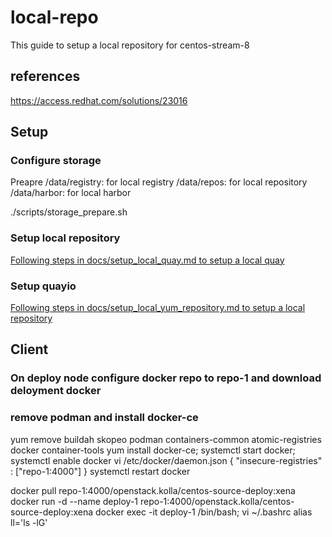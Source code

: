 # local-repo

This guide to setup a local repository for centos-stream-8
## references
https://access.redhat.com/solutions/23016

## Setup

### Configure storage
Preapre
/data/registry: for local registry
/data/repos: for local repository
/data/harbor: for local harbor

  ./scripts/storage_prepare.sh

### Setup local repository

[Following steps in docs/setup_local_quay.md to setup a local quay](docs/setup_local_registry.md)

### Setup quayio
[Following steps in docs/setup_local_yum_repository.md to setup a local repository](docs/setup_local_yum_repository.md)

## Client
### On deploy node configure docker repo to repo-1 and download deloyment docker


### remove podman and install docker-ce
yum remove buildah skopeo podman containers-common atomic-registries docker container-tools
yum install docker-ce; systemctl start docker; systemctl enable docker
vi /etc/docker/daemon.json
{
  "insecure-registries" : ["repo-1:4000"]
}
systemctl restart docker

docker pull repo-1:4000/openstack.kolla/centos-source-deploy:xena
docker run -d --name deploy-1 repo-1:4000/openstack.kolla/centos-source-deploy:xena
docker exec -it deploy-1 /bin/bash; 
vi ~/.bashrc 
alias ll='ls -lG'


